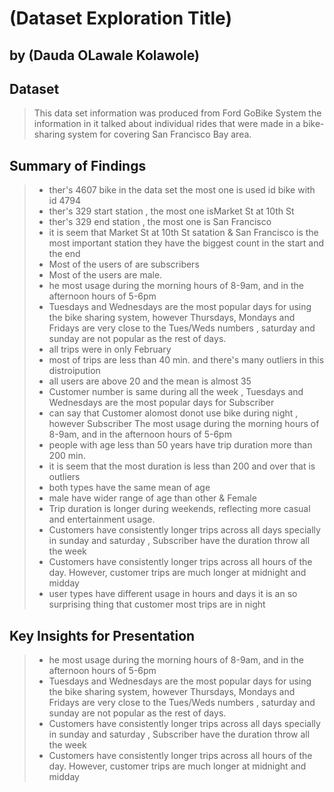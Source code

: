 # (Dataset Exploration Title)
## by (Dauda OLawale Kolawole)


## Dataset

> This data set information was produced from Ford GoBike System the information in it talked about individual rides that were made in a bike-sharing system for covering San Francisco Bay area.

## Summary of Findings
>- ther's 4607 bike in the data set the most one is used id bike with id 4794
>- ther's 329 start station , the most one isMarket St at 10th St
>- ther's 329 end station , the most one is San Francisco
>- it is seem that Market St at 10th St satation & San Francisco is the most important station they have the biggest count in the start and the end
>- Most of the users of are subscribers
>- Most of the users are male.
>- he most usage during the morning hours of 8-9am, and in the afternoon hours of 5-6pm
>- Tuesdays and Wednesdays are the most popular days for using the bike sharing system, however Thursdays, Mondays and Fridays are very close to the Tues/Weds numbers , saturday and sunday are not popular as the rest of days.
>- all trips were in only February
>- most of trips are less than 40 min. and there's many outliers in this distroipution
>- all users are above 20 and the mean is almost 35
> - Customer number is same during all the week , Tuesdays and Wednesdays are the most popular days for Subscriber 
> - can say that Customer alomost donot use bike during night , however Subscriber The most usage during the morning hours of 8-9am, and in the afternoon hours of 5-6pm
> - people with age less than 50 years have trip duration more than 200 min. 
> - it is seem that the most duration is less than 200 and over that is outliers 
>- both types have the same mean of age 
> - male have wider range of age than other & Female
>- Trip duration is longer during weekends, reflecting more casual and entertainment usage.
>- Customers have consistently longer trips across all days specially in sunday and saturday , Subscriber have the duration throw all the week  
>- Customers have consistently longer trips across all hours of the day. However, customer trips are much longer at midnight and midday
>- user types have different usage in hours and days 
> it is an so surprising thing that customer most trips are in night

## Key Insights for Presentation
>- he most usage during the morning hours of 8-9am, and in the afternoon hours of 5-6pm
>- Tuesdays and Wednesdays are the most popular days for using the bike sharing system, however Thursdays, Mondays and Fridays are very close to the Tues/Weds numbers , saturday and sunday are not popular as the rest of days.
>- Customers have consistently longer trips across all days specially in sunday and saturday , Subscriber have the duration throw all the week  
>- Customers have consistently longer trips across all hours of the day. However, customer trips are much longer at midnight and midday
